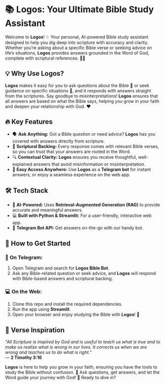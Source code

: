 # 📚 **Logos: Your Ultimate Bible Study Assistant**

Welcome to **Logos**! ✨ Your personal, AI-powered Bible study assistant designed to help you dig deep into scripture with accuracy and clarity. Whether you’re asking about a specific Bible verse or seeking advice on life’s situations, **Logos** provides answers grounded in the Word of God, complete with scriptural references. 🙏✨

## 💡 **Why Use Logos?**

**Logos** makes it easy for you to ask questions about the Bible 📖 or seek guidance on specific situations 🧐, and it responds with answers straight from the scriptures. Say goodbye to misinterpretations! **Logos** ensures that all answers are based on what the Bible says, helping you grow in your faith and deepen your relationship with God. ❤️

## 🔥 **Key Features**

- 🗣 **Ask Anything:** Got a Bible question or need advice? **Logos** has you covered with answers directly from scripture.
- 📜 **Scriptural Backing:** Every response comes with relevant Bible verses, so you can trust that your answers are rooted in the Word.
- 🔍 **Contextual Clarity:** **Logos** ensures you receive thoughtful, well-explained answers that avoid misinformation or misinterpretation.
- 📱 **Easy Access Anywhere:** Use **Logos** as a **Telegram bot** for instant answers, or enjoy a seamless experience on the web app.

## 🛠 **Tech Stack**

- 🤖 **AI-Powered:** Uses **Retrieval-Augmented Generation (RAG)** to provide accurate and meaningful answers.
- 💻 **Built with Python & Streamlit:** For a user-friendly, interactive web app.
- 🤳 **Telegram Bot API:** Get answers on-the-go with our handy bot.

## 🚀 **How to Get Started**

### 📱 **On Telegram:**

1. Open Telegram and search for **Logos Bible Bot**.
2. Ask any Bible-related question or seek advice, and **Logos** will respond with Bible-based answers and scriptural backing.

### 💻 **On the Web:**

1. Clone this repo and install the required dependencies.
2. Run the app using **Streamlit**.
3. Open your browser and enjoy studying the Bible with **Logos**! 🎉

## 🙏 **Verse Inspiration**

_"All Scripture is inspired by God and is useful to teach us what is true and to make us realize what is wrong in our lives. It corrects us when we are wrong and teaches us to do what is right."_  
— **2 Timothy 3:16**

**Logos** is here to help you grow in your faith, ensuring you have the tools to study the Bible without confusion. 🌿 Ask questions, get answers, and let the Word guide your journey with God! 💖 Ready to dive in?
